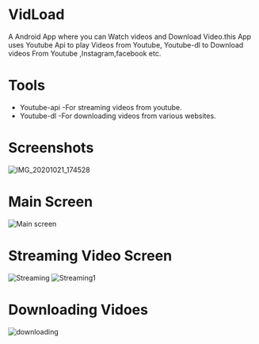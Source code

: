 # VidLoad
A Android App where you can Watch videos and Download Video.this App uses Youtube Api to play Videos from Youtube, Youtube-dl to Download videos From Youtube ,Instagram,facebook etc.
# Tools
 * Youtube-api
    -For streaming videos from youtube.
* Youtube-dl
	  -For downloading videos from various websites.
# Screenshots
 ![IMG_20201021_174528](https://user-images.githubusercontent.com/68410510/96720638-a5253c80-13c8-11eb-80ba-cb0b57bd32d4.jpg)
# Main Screen
![Main screen](https://user-images.githubusercontent.com/68410510/96722201-bcfdc000-13ca-11eb-8ce5-76fb8d11dfed.jpg)

# Streaming Video Screen
![Streaming](https://user-images.githubusercontent.com/68410510/96721508-d9e5c380-13c9-11eb-80bb-96fc9782e5d1.jpg)
![Streaming1](https://user-images.githubusercontent.com/68410510/96722693-47deba80-13cb-11eb-9104-ee4a16ea6a2e.jpg)

# Downloading Vidoes
![downloading](https://user-images.githubusercontent.com/68410510/96723036-b4f25000-13cb-11eb-9318-020f02e6ebfa.jpg)

